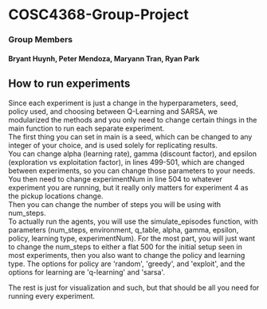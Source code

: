 # COSC4368-Group-Project

### Group Members

#### Bryant Huynh, Peter Mendoza, Maryann Tran, Ryan Park

## How to run experiments

Since each experiment is just a change in the hyperparameters, seed, policy used, and choosing between Q-Learning and SARSA, we modularized the methods and you only need to change certain things in the main function to run each separate experiment.  
The first thing you can set in main is a seed, which can be changed to any integer of your choice, and is used solely for replicating results.  
You can change alpha (learning rate), gamma (discount factor), and epsilon (exploration vs exploitation factor), in lines 499-501, which are changed between experiments, so you can change those parameters to your needs.  
You then need to change experimentNum in line 504 to whatever experiment you are running, but it really only matters for experiment 4 as the pickup locations change.  
Then you can change the number of steps you will be using with num_steps.  
To actually run the agents, you will use the simulate_episodes function, with parameters (num_steps, environment, q_table, alpha, gamma, epsilon, policy, learning type, experimentNum). For the most part, you will just want to change the num_steps to either a flat 500 for the initial setup seen in most experiments, then you also want to change the policy and learning type. The options for policy are 'random', 'greedy', and 'exploit', and the options for learning are 'q-learning' and 'sarsa'.  

The rest is just for visualization and such, but that should be all you need for running every experiment.
